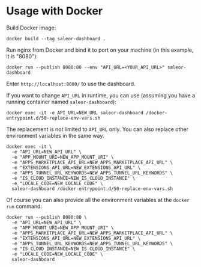 # Usage with Docker

Build Docker image:

```shell
docker build --tag saleor-dashboard .
```

Run nginx from Docker and bind it to port on your machine (in this example, it is "8080"):

```shell
docker run --publish 8080:80 --env "API_URL=<YOUR_API_URL>" saleor-dashboard
```

Enter `http://localhost:8080/` to use the dashboard.

If you want to change `API_URL` in runtime, you can use (assuming you have a running container named `saleor-dashboard`):

```shell
docker exec -it -e API_URL=NEW_URL saleor-dashboard /docker-entrypoint.d/50-replace-env-vars.sh
```

The replacement is not limited to `API_URL` only. You can also replace other environment variables in the same way.

```shell
docker exec -it \
  -e "API_URL=NEW_API_URL" \
  -e "APP_MOUNT_URI=NEW_APP_MOUNT_URI" \
  -e "APPS_MARKETPLACE_API_URL=NEW_APPS_MARKETPLACE_API_URL" \
  -e "EXTENSIONS_API_URL=NEW_EXTENSIONS_API_URL" \
  -e "APPS_TUNNEL_URL_KEYWORDS=NEW_APPS_TUNNEL_URL_KEYWORDS" \
  -e "IS_CLOUD_INSTANCE=NEW_IS_CLOUD_INSTANCE" \
  -e "LOCALE_CODE=NEW_LOCALE_CODE" \
  saleor-dashboard /docker-entrypoint.d/50-replace-env-vars.sh
```

Of course you can also provide all the environment variables at the `docker run` command:

```shell
docker run --publish 8080:80 \
  -e "API_URL=NEW_API_URL" \
  -e "APP_MOUNT_URI=NEW_APP_MOUNT_URI" \
  -e "APPS_MARKETPLACE_API_URL=NEW_APPS_MARKETPLACE_API_URL" \
  -e "EXTENSIONS_API_URL=NEW_EXTENSIONS_API_URL" \
  -e "APPS_TUNNEL_URL_KEYWORDS=NEW_APPS_TUNNEL_URL_KEYWORDS" \
  -e "IS_CLOUD_INSTANCE=NEW_IS_CLOUD_INSTANCE" \
  -e "LOCALE_CODE=NEW_LOCALE_CODE" \
  saleor-dashboard
```
